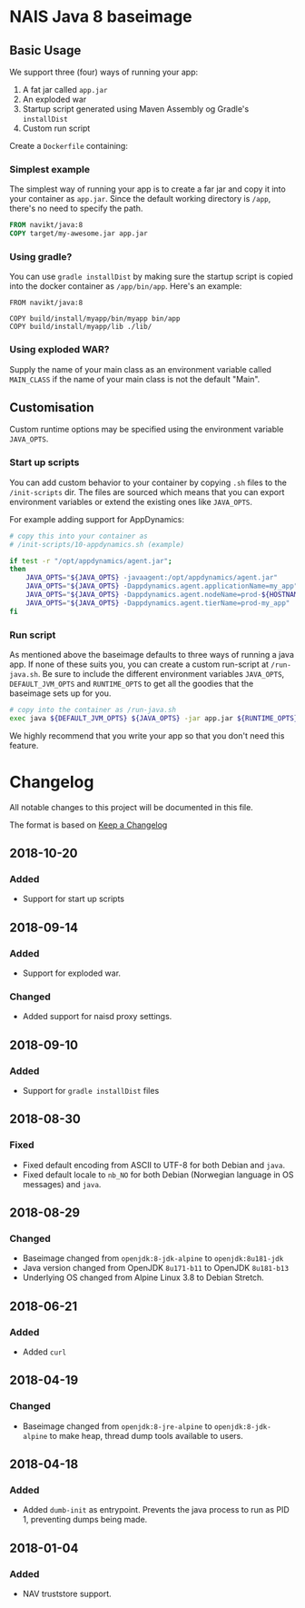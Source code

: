 NAIS Java 8 baseimage
=====================

Basic Usage
---------------------

We support three (four) ways of running your app:

1. A fat jar called `app.jar`
2. An exploded war
3. Startup script generated using Maven Assembly og Gradle's `installDist`
4. Custom run script

Create a `Dockerfile` containing:

### Simplest example
The simplest way of running your app is to create a far jar and copy it into your container as `app.jar`.
Since the default working directory is `/app`, there's no need to specify the path.

```Dockerfile
FROM navikt/java:8
COPY target/my-awesome.jar app.jar
```

### Using gradle?

You can use `gradle installDist` by making sure the startup script is
copied into the docker container as `/app/bin/app`. Here's an example:

```
FROM navikt/java:8

COPY build/install/myapp/bin/myapp bin/app
COPY build/install/myapp/lib ./lib/
```

### Using exploded WAR?

Supply the name of your main class as an environment variable called
`MAIN_CLASS` if the name of your main class is not the default "Main".

## Customisation

Custom runtime options may be specified using the environment variable `JAVA_OPTS`.

### Start up scripts

You can add custom behavior to your container by copying `.sh` files
to the `/init-scripts` dir. The files are sourced which means that
you can export environment variables or extend the existing ones like `JAVA_OPTS`.

For example adding support for AppDynamics:

```bash
# copy this into your container as
# /init-scripts/10-appdynamics.sh (example)

if test -r "/opt/appdynamics/agent.jar";
then
    JAVA_OPTS="${JAVA_OPTS} -javaagent:/opt/appdynamics/agent.jar"
    JAVA_OPTS="${JAVA_OPTS} -Dappdynamics.agent.applicationName=my_app"
    JAVA_OPTS="${JAVA_OPTS} -Dappdynamics.agent.nodeName=prod-${HOSTNAME}"
    JAVA_OPTS="${JAVA_OPTS} -Dappdynamics.agent.tierName=prod-my_app"
fi
```

### Run script

As mentioned above the baseimage defaults to three ways of running
a java app. If none of these suits you, you can create a custom run-script
at `/run-java.sh`. Be sure to include the different environment variables
`JAVA_OPTS`, `DEFAULT_JVM_OPTS` and `RUNTIME_OPTS` to get all the goodies 
that the baseimage sets up for you.

```bash
# copy into the container as /run-java.sh
exec java ${DEFAULT_JVM_OPTS} ${JAVA_OPTS} -jar app.jar ${RUNTIME_OPTS} $@
```

We highly recommend that you write your app so that you don't need this feature.

# Changelog
All notable changes to this project will be documented in this file.

The format is based on [Keep a Changelog](http://keepachangelog.com/en/1.0.0/)

## 2018-10-20

### Added
- Support for start up scripts

## 2018-09-14

### Added
- Support for exploded war.

### Changed
- Added support for naisd proxy settings.

## 2018-09-10

### Added
- Support for `gradle installDist` files

## 2018-08-30
### Fixed
- Fixed default encoding from ASCII to UTF-8 for both Debian and `java`.
- Fixed default locale to `nb_NO` for both Debian (Norwegian language in OS messages) and `java`.

## 2018-08-29
### Changed
- Baseimage changed from `openjdk:8-jdk-alpine` to `openjdk:8u181-jdk`
- Java version changed from OpenJDK `8u171-b11` to OpenJDK `8u181-b13`
- Underlying OS changed from Alpine Linux 3.8 to Debian Stretch.

## 2018-06-21
### Added
- Added `curl`

## 2018-04-19
### Changed
- Baseimage changed from `openjdk:8-jre-alpine` to `openjdk:8-jdk-alpine` to make heap, thread dump tools available to users.

## 2018-04-18
### Added
- Added `dumb-init` as entrypoint. Prevents the java process to run as PID 1, preventing dumps being made.

## 2018-01-04
### Added
- NAV truststore support.

